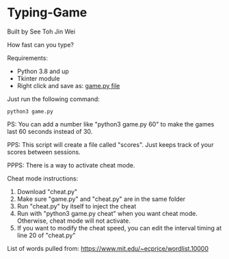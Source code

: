 # Typing-Game
Built by See Toh Jin Wei

How fast can you type?

Requirements:
- Python 3.8 and up
- Tkinter module
- Right click and save as: <a href="https://raw.githubusercontent.com/seetohjinwei/Typing-Game/main/game.py">game.py file</a>

Just run the following command:

    python3 game.py

PS: You can add a number like "python3 game.py 60" to make the games last 60 seconds instead of 30.

PPS: This script will create a file called "scores". Just keeps track of your scores between sessions.

PPPS: There is a way to activate cheat mode.

Cheat mode instructions:

1. Download "cheat.py"
2. Make sure "game.py" and "cheat.py" are in the same folder
3. Run "cheat.py" by itself to inject the cheat
4. Run with "python3 game.py cheat" when you want cheat mode. Otherwise, cheat mode will not activate.
5. If you want to modify the cheat speed, you can edit the interval timing at line 20 of "cheat.py"

List of words pulled from: https://www.mit.edu/~ecprice/wordlist.10000

